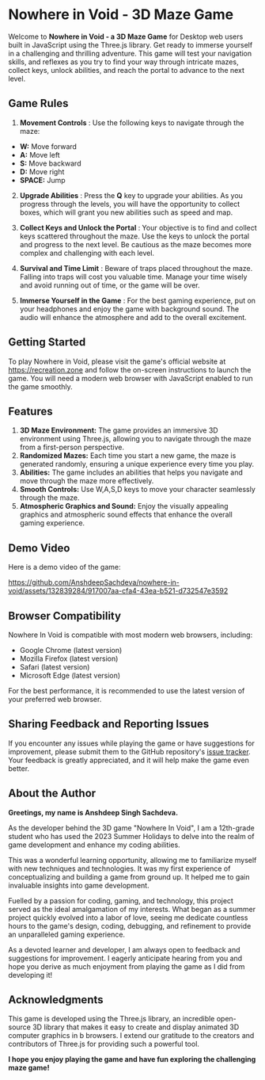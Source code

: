 # Nowhere in Void - 3D Maze Game

Welcome to **Nowhere in Void - a 3D Maze Game** for Desktop web users built in JavaScript using the Three.js library. Get ready to immerse yourself in a challenging and thrilling adventure. This game will test your navigation skills, and reflexes as you try to find your way through intricate mazes, collect keys, unlock abilities, and reach the portal to advance to the next level.

## Game Rules
1. **Movement Controls** : Use the following keys to navigate through the maze:

- **W:** Move forward
- **A:** Move left
- **S:** Move backward
- **D:** Move right
- **SPACE:** Jump

2. **Upgrade Abilities** : Press the **Q** key to upgrade your abilities. As you progress through the levels, you will have the opportunity to collect boxes, which will grant you new abilities such as speed and map.

3. **Collect Keys and Unlock the Portal** : Your objective is to find and collect keys scattered throughout the maze. Use the keys to unlock the portal and progress to the next level. Be cautious as the maze becomes more complex and challenging with each level.

4. **Survival and Time Limit** : Beware of traps placed throughout the maze. Falling into traps will cost you valuable time. Manage your time wisely and avoid running out of time, or the game will be over.

5. **Immerse Yourself in the Game** : For the best gaming experience, put on your headphones and enjoy the game with background sound. The audio will enhance the atmosphere and add to the overall excitement.

## Getting Started
To play Nowhere in Void, please visit the game's official website at https://recreation.zone and follow the on-screen instructions to launch the game. You will need a modern web browser with JavaScript enabled to run the game smoothly.

## Features
1. **3D Maze Environment:** The game provides an immersive 3D environment using Three.js, allowing you to navigate through the maze from a first-person perspective.
2. **Randomized Mazes:** Each time you start a new game, the maze is generated randomly, ensuring a unique experience every time you play.
3. **Abilities:** The game includes an abilities that helps you navigate and move through the maze more effectively.
4. **Smooth Controls:** Use W,A,S,D keys to move your character seamlessly through the maze.
5. **Atmospheric Graphics and Sound:** Enjoy the visually appealing graphics and atmospheric sound effects that enhance the overall gaming experience.

## Demo Video
Here is a demo video of the game:


https://github.com/AnshdeepSachdeva/nowhere-in-void/assets/132839284/917007aa-cfa4-43ea-b521-d732547e3592



## Browser Compatibility
Nowhere In Void is compatible with most modern web browsers, including:

- Google Chrome (latest version)
- Mozilla Firefox (latest version)
- Safari (latest version)
- Microsoft Edge (latest version)

For the best performance, it is recommended to use the latest version of your preferred web browser.

## Sharing Feedback and Reporting Issues
If you encounter any issues while playing the game or have suggestions for improvement, please submit them to the GitHub repository's [issue tracker](https://github.com/AnshdeepSachdeva/nowhere-in-void/issues). Your feedback is greatly appreciated, and it will help make the game even better.

## About the Author
**Greetings, my name is Anshdeep Singh Sachdeva.**

As the developer behind the 3D game "Nowhere In Void", I am a 12th-grade student who has used the 2023 Summer Holidays to delve into the realm of game development and enhance my coding abilities.

This was a wonderful learning opportunity, allowing me to familiarize myself with new techniques and technologies. It was my first experience of conceptualizing and building a game from ground up. It helped me to gain invaluable insights into game development.

Fuelled by a passion for coding, gaming, and technology, this project served as the ideal amalgamation of my interests. What began as a summer project quickly evolved into a labor of love, seeing me dedicate countless hours to the game's design, coding, debugging, and refinement to provide an unparalleled gaming experience.

As a devoted learner and developer, I am always open to feedback and suggestions for improvement. I eagerly anticipate hearing from you and hope you derive as much enjoyment from playing the game as I did from developing it!


## Acknowledgments
This game is developed using the Three.js library, an incredible open-source 3D library that makes it easy to create and display animated 3D computer graphics in 
b browsers. I extend our gratitude to the creators and contributors of Three.js for providing such a powerful tool.

**I hope you enjoy playing the game and have fun exploring the challenging maze game!**
